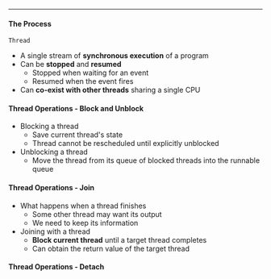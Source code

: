 ***
#### The Process
`Thread`
* A single stream of **synchronous execution** of a program
* Can be **stopped** and **resumed**
	* Stopped when waiting for an event
	* Resumed when the event fires
* Can **co-exist with other threads** sharing a single CPU

#### Thread Operations - Block and Unblock
* Blocking a thread
	* Save current thread's state
	* Thread cannot be rescheduled until explicitly unblocked
* Unblocking a thread
	* Move the thread from its queue of blocked threads into the runnable queue

#### Thread Operations - Join
* What happens when a thread finishes
	* Some other thread may want its output
	* We need to keep its information
* Joining with a thread
	* **Block current thread** until a target thread completes
	* Can obtain the return value of the target thread

#### Thread Operations - Detach
